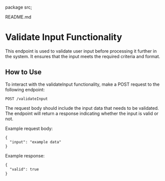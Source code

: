 package src;

README.md

# Validate Input Functionality

This endpoint is used to validate user input before processing it further in the system. It ensures that the input meets the required criteria and format.

## How to Use

To interact with the validateInput functionality, make a POST request to the following endpoint:

```
POST /validateInput
```

The request body should include the input data that needs to be validated. The endpoint will return a response indicating whether the input is valid or not.

Example request body:

```
{
  "input": "example data"
}
```

Example response:

```
{
  "valid": true
}
```